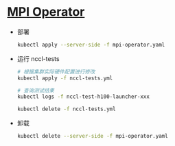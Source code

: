 # [MPI Operator](https://github.com/kubeflow/mpi-operator)

- 部署

  ```sh
  kubectl apply --server-side -f mpi-operator.yaml
  ```

- 运行 nccl-tests

  ```sh
  # 根据集群实际硬件配置进行修改
  kubectl apply -f nccl-tests.yml

  # 查询测试结果
  kubectl logs -f nccl-test-h100-launcher-xxx

  kubectl delete -f nccl-tests.yml
  ```

- 卸载

  ```sh
  kubectl delete --server-side -f mpi-operator.yaml
  ```
